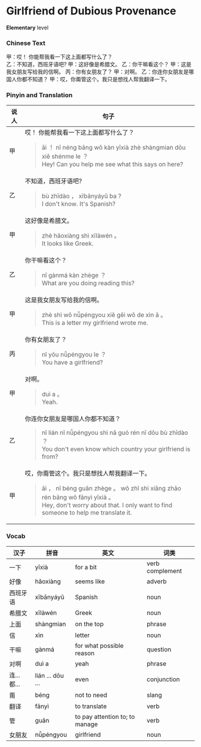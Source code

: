 # Girlfriend of Dubious Provenance
**Elementary** level
### Chinese Text
甲：哎！ 你能帮我看一下这上面都写什么了？<br />乙：不知道，西班牙语吧?
甲：这好像是希腊文。
乙：你干嘛看这个？
甲：这是我女朋友写给我的信啊。
丙：你有女朋友了？
甲：对啊。
乙：你连你女朋友是哪国人你都不知道？
甲：哎，你甭管这个。我只是想找人帮我翻译一下。

### Pinyin and Translation
|说人|句子|
|----|----|
|甲|哎！ 你能帮我看一下这上面都写什么了？<blockquote>āi ！  nǐ néng bāng wǒ kàn yīxià zhè shàngmian dōu xiě shénme le ？<br />Hey! Can you help me see what this says on here?</blockquote>|
|乙|不知道，西班牙语吧?<blockquote>bù zhīdào ， xībānyáyǔ ba ?<br />I don't know. It's Spanish?</blockquote>|
|甲|这好像是希腊文。<blockquote>zhè hǎoxiàng shì xīlàwén 。<br />It looks like Greek.</blockquote>|
|乙|你干嘛看这个？<blockquote>nǐ gànmá kàn zhège ？<br />What are you doing reading this?</blockquote>|
|甲|这是我女朋友写给我的信啊。<blockquote>zhè shì wǒ nǚpéngyou xiě gěi wǒ de xìn ā 。<br />This is a letter my girlfriend wrote me.</blockquote>|
|丙|你有女朋友了？<blockquote>nǐ yǒu nǚpéngyou le ？<br />You have a girlfriend?</blockquote>|
|甲|对啊。<blockquote>duì a 。<br />Yeah.</blockquote>|
|乙|你连你女朋友是哪国人你都不知道？<blockquote>nǐ lián nǐ nǚpéngyou shì nǎ guó rén nǐ dōu bù zhīdào ？<br />You don't even know which country your girlfriend is from?</blockquote>|
|甲|哎，你甭管这个。我只是想找人帮我翻译一下。<blockquote>āi ， nǐ béng guǎn zhège 。 wǒ zhǐ shì xiǎng zhǎo rén bāng wǒ fānyì yīxià 。<br />Hey, don't worry about that. I only want to find someone to help me translate it.</blockquote>|
### Vocab
|汉子|拼音|英文|词类|
|----|----|----|----|
|一下|yīxià|for a bit|verb complement|
|好像|hǎoxiàng|seems like|adverb|
|西班牙语|xībānyáyǔ|Spanish|noun|
|希腊文|xīlàwén|Greek|noun|
|上面|shàngmian|on the top|phrase|
|信|xìn|letter|noun|
|干嘛|gànmá|for what possible reason|question|
|对啊|duì a|yeah|phrase|
|连...都...|lián ... dōu ...|even|conjunction|
|甭|béng|not to need|slang|
|翻译|fānyì|to translate|verb|
|管|guǎn|to pay attention to; to manage|verb|
|女朋友|nǚpéngyou|girlfriend|noun|